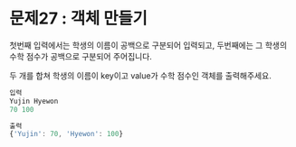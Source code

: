# 문제27 : 객체 만들기

첫번째 입력에서는 학생의 이름이 공백으로 구분되어 입력되고, 두번째에는 그 학생의 수학 점수가 공백으로 구분되어 주어집니다.

두 개를 합쳐 학생의 이름이 key이고 value가 수학 점수인 객체를 출력해주세요.

```js
입력
Yujin Hyewon
70 100

출력
{'Yujin': 70, 'Hyewon': 100}
```
